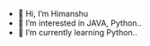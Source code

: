 - 👋 Hi, I’m Himanshu
- 👀 I’m interested in JAVA, Python..
- 🌱 I’m currently learning Python..

<!---
randomguy17000/randomguy17000 is a ✨ special ✨ repository because its `README.md` (this file) appears on your GitHub profile.
You can click the Preview link to take a look at your changes.
--->
